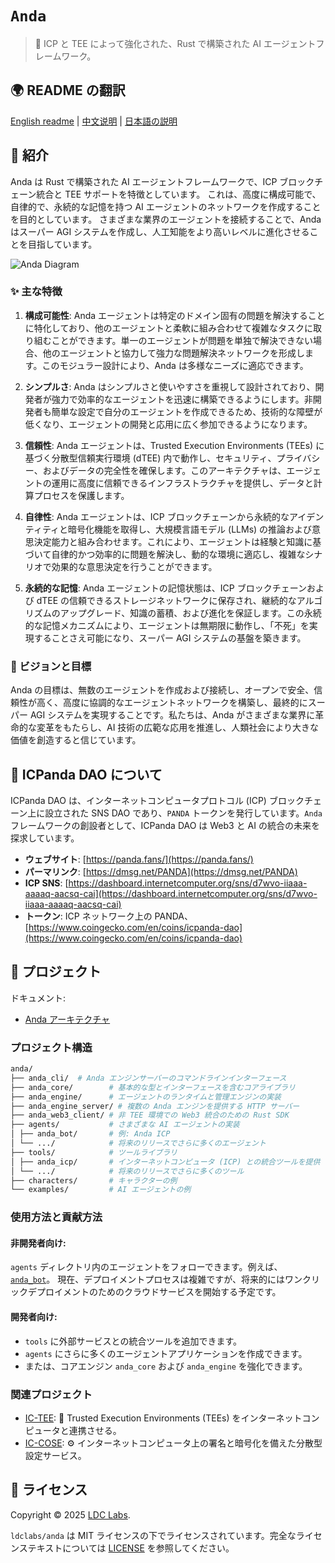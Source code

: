 # `Anda`

> 🤖 ICP と TEE によって強化された、Rust で構築された AI エージェントフレームワーク。

## 🌍 README の翻訳

[English readme](./README.md) | [中文说明](./README_CN.md) | [日本語の説明](./README_JA.md)

## 🤖 紹介

Anda は Rust で構築された AI エージェントフレームワークで、ICP ブロックチェーン統合と TEE サポートを特徴としています。
これは、高度に構成可能で、自律的で、永続的な記憶を持つ AI エージェントのネットワークを作成することを目的としています。
さまざまな業界のエージェントを接続することで、Anda はスーパー AGI システムを作成し、人工知能をより高いレベルに進化させることを目指しています。

![Anda Diagram](./anda_diagram.webp)

### ✨ 主な特徴

1. **構成可能性**:
   Anda エージェントは特定のドメイン固有の問題を解決することに特化しており、他のエージェントと柔軟に組み合わせて複雑なタスクに取り組むことができます。単一のエージェントが問題を単独で解決できない場合、他のエージェントと協力して強力な問題解決ネットワークを形成します。このモジュラー設計により、Anda は多様なニーズに適応できます。

2. **シンプルさ**:
   Anda はシンプルさと使いやすさを重視して設計されており、開発者が強力で効率的なエージェントを迅速に構築できるようにします。非開発者も簡単な設定で自分のエージェントを作成できるため、技術的な障壁が低くなり、エージェントの開発と応用に広く参加できるようになります。

3. **信頼性**:
   Anda エージェントは、Trusted Execution Environments (TEEs) に基づく分散型信頼実行環境 (dTEE) 内で動作し、セキュリティ、プライバシー、およびデータの完全性を確保します。このアーキテクチャは、エージェントの運用に高度に信頼できるインフラストラクチャを提供し、データと計算プロセスを保護します。

4. **自律性**:
   Anda エージェントは、ICP ブロックチェーンから永続的なアイデンティティと暗号化機能を取得し、大規模言語モデル (LLMs) の推論および意思決定能力と組み合わせます。これにより、エージェントは経験と知識に基づいて自律的かつ効率的に問題を解決し、動的な環境に適応し、複雑なシナリオで効果的な意思決定を行うことができます。

5. **永続的な記憶**:
   Anda エージェントの記憶状態は、ICP ブロックチェーンおよび dTEE の信頼できるストレージネットワークに保存され、継続的なアルゴリズムのアップグレード、知識の蓄積、および進化を保証します。この永続的な記憶メカニズムにより、エージェントは無期限に動作し、「不死」を実現することさえ可能になり、スーパー AGI システムの基盤を築きます。

### 🧠 ビジョンと目標

Anda の目標は、無数のエージェントを作成および接続し、オープンで安全、信頼性が高く、高度に協調的なエージェントネットワークを構築し、最終的にスーパー AGI システムを実現することです。私たちは、Anda がさまざまな業界に革命的な変革をもたらし、AI 技術の広範な応用を推進し、人類社会により大きな価値を創造すると信じています。

## 🐼 ICPanda DAO について

ICPanda DAO は、インターネットコンピュータプロトコル (ICP) ブロックチェーン上に設立された SNS DAO であり、`PANDA` トークンを発行しています。`Anda` フレームワークの創設者として、ICPanda DAO は Web3 と AI の統合の未来を探求しています。

- **ウェブサイト**: [https://panda.fans/](https://panda.fans/)
- **パーマリンク**: [https://dmsg.net/PANDA](https://dmsg.net/PANDA)
- **ICP SNS**: [https://dashboard.internetcomputer.org/sns/d7wvo-iiaaa-aaaaq-aacsq-cai](https://dashboard.internetcomputer.org/sns/d7wvo-iiaaa-aaaaq-aacsq-cai)
- **トークン**: ICP ネットワーク上の PANDA、[https://www.coingecko.com/en/coins/icpanda-dao](https://www.coingecko.com/en/coins/icpanda-dao)

## 🔎 プロジェクト

ドキュメント:
- [Anda アーキテクチャ](./docs/architecture.md)

### プロジェクト構造

```sh
anda/
├── anda_cli/  # Anda エンジンサーバーのコマンドラインインターフェース
├── anda_core/        # 基本的な型とインターフェースを含むコアライブラリ
├── anda_engine/      # エージェントのランタイムと管理エンジンの実装
├── anda_engine_server/ # 複数の Anda エンジンを提供する HTTP サーバー
├── anda_web3_client/ # 非 TEE 環境での Web3 統合のための Rust SDK
├── agents/           # さまざまな AI エージェントの実装
│ ├── anda_bot/       # 例: Anda ICP
│ └── .../            # 将来のリリースでさらに多くのエージェント
├── tools/            # ツールライブラリ
│ ├── anda_icp/       # インターネットコンピュータ (ICP) との統合ツールを提供
│ └── .../            # 将来のリリースでさらに多くのツール
├── characters/       # キャラクターの例
└── examples/         # AI エージェントの例
```

### 使用方法と貢献方法

#### 非開発者向け:

`agents` ディレクトリ内のエージェントをフォローできます。例えば、[`anda_bot`](https://github.com/ldclabs/anda/tree/main/agents/anda_bot)。
現在、デプロイメントプロセスは複雑ですが、将来的にはワンクリックデプロイメントのためのクラウドサービスを開始する予定です。

#### 開発者向け:

- `tools` に外部サービスとの統合ツールを追加できます。
- `agents` にさらに多くのエージェントアプリケーションを作成できます。
- または、コアエンジン `anda_core` および `anda_engine` を強化できます。

### 関連プロジェクト

- [IC-TEE](https://github.com/ldclabs/ic-tee): 🔐 Trusted Execution Environments (TEEs) をインターネットコンピュータと連携させる。
- [IC-COSE](https://github.com/ldclabs/ic-cose): ⚙️ インターネットコンピュータ上の署名と暗号化を備えた分散型設定サービス。

## 📝 ライセンス

Copyright © 2025 [LDC Labs](https://github.com/ldclabs).

`ldclabs/anda` は MIT ライセンスの下でライセンスされています。完全なライセンステキストについては [LICENSE](./LICENSE-MIT) を参照してください。
